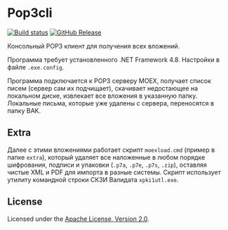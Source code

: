 # Pop3cli

[![Build status]][appveyor]
[![GitHub Release]][releases]

Консольный POP3 клиент для получения всех вложений.

Программа требует установленного .NET Framework 4.8.
Настройки в файле `.exe.config`.

Программа подключается к POP3 серверу MOEX,
получает список писем (сервер сам их подчищает),
скачивает недостающее на локальном диске,
извлекает все вложения в указанную папку.
Локальные письма, которые уже удалены с сервера,
переносятся в папку BAK.

## Extra

Далее с этими вложениями работает скрипт `moexload.cmd`
(пример в папке `extra`),
который удаляет все наложенные в любом порядке шифрования,
подписи и упаковки (`.p7a`, `.p7e`, `.p7s`, `.zip`),
оставляя чистые XML и PDF для импорта в разные системы.
Скрипт использует утилиту командной строки СКЗИ Валидата
`xpki1utl.exe`.

## License

Licensed under the [Apache License, Version 2.0].

[Apache License, Version 2.0]: http://www.apache.org/licenses/LICENSE-2.0 "LICENSE"

[appveyor]: https://ci.appveyor.com/project/diev/pop3cli
[releases]: https://github.com/diev/Pop3cli/releases/latest

[Build status]: https://ci.appveyor.com/api/projects/status/t7hsyhlqq970y9vs?svg=true
[GitHub Release]: https://img.shields.io/github/release/diev/Pop3cli.svg
